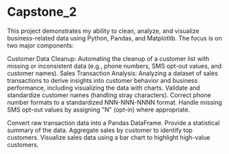 # Capstone_2
This project demonstrates my ability to clean, analyze, and visualize business-related data using Python, Pandas, and Matplotlib. The focus is on two major components:

Customer Data Cleanup: Automating the cleanup of a customer list with missing or inconsistent data (e.g., phone numbers, SMS opt-out values, and customer names).
Sales Transaction Analysis: Analyzing a dataset of sales transactions to derive insights into customer behavior and business performance, including visualizing the data with charts.
Validate and standardize customer names (handling stray characters).
Correct phone number formats to a standardized NNN-NNN-NNNN format.
Handle missing SMS opt-out values by assigning "N" (opt-in) where appropriate.

Convert raw transaction data into a Pandas DataFrame.
Provide a statistical summary of the data.
Aggregate sales by customer to identify top customers.
Visualize sales data using a bar chart to highlight high-value customers.
